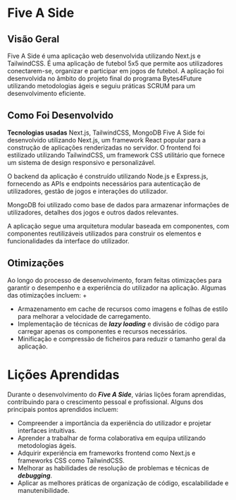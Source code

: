 # Five A Side

## Visão Geral
Five A Side é uma aplicação web desenvolvida utilizando Next.js e TailwindCSS. É uma aplicação de futebol 5x5 que permite aos utilizadores conectarem-se, organizar e participar em jogos de futebol. A aplicação foi desenvolvida no âmbito do projeto final do programa Bytes4Future utilizando metodologias ágeis e seguiu práticas SCRUM para um desenvolvimento eficiente.

## Como Foi Desenvolvido

**Tecnologias usadas** Next.js, TailwindCSS, MongoDB
Five A Side foi desenvolvido utilizando Next.js, um framework React popular para a construção de aplicações renderizadas no servidor. O frontend foi estilizado utilizando TailwindCSS, um framework CSS utilitário que fornece um sistema de design responsivo e personalizável.

O backend da aplicação é construído utilizando Node.js e Express.js, fornecendo as APIs e endpoints necessários para autenticação de utilizadores, gestão de jogos e interações do utilizador.

MongoDB foi utilizado como base de dados para armazenar informações de utilizadores, detalhes dos jogos e outros dados relevantes.

A aplicação segue uma arquitetura modular baseada em componentes, com componentes reutilizáveis utilizados para construir os elementos e funcionalidades da interface do utilizador.

## Otimizações
Ao longo do processo de desenvolvimento, foram feitas otimizações para garantir o desempenho e a experiência do utilizador na aplicação. Algumas das otimizações incluem:
+
 - Armazenamento em cache de recursos como imagens e folhas de estilo para melhorar a velocidade de carregamento.
- Implementação de técnicas de ***lazy loading*** e divisão de código para carregar apenas os componentes e recursos necessários.
- Minificação e compressão de ficheiros para reduzir o tamanho geral da aplicação.

# Lições Aprendidas
Durante o desenvolvimento do ***Five A Side***, várias lições foram aprendidas, contribuindo para o crescimento pessoal e profissional. Alguns dos principais pontos aprendidos incluem:

- Compreender a importância da experiência do utilizador e projetar interfaces intuitivas.
- Aprender a trabalhar de forma colaborativa em equipa utilizando metodologias ágeis.
- Adquirir experiência em frameworks frontend como Next.js e frameworks CSS como TailwindCSS.
- Melhorar as habilidades de resolução de problemas e técnicas de ***debugging***.
- Aplicar as melhores práticas de organização de código, escalabilidade e manutenibilidade.
